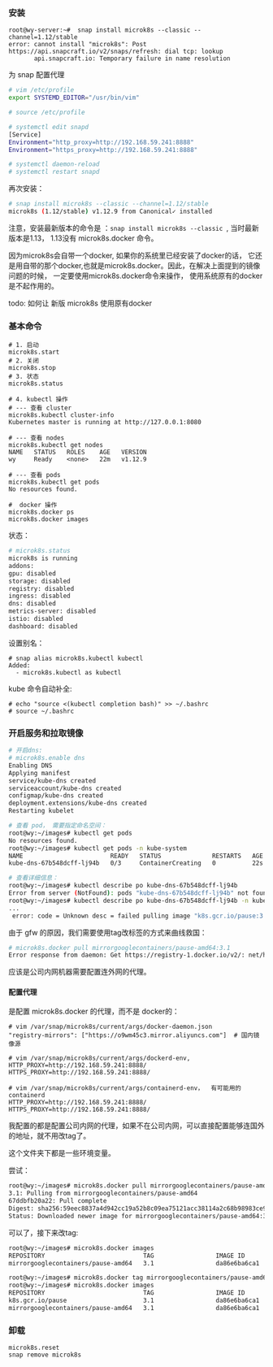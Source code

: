 

### 安装

```
root@wy-server:~#  snap install microk8s --classic --channel=1.12/stable
error: cannot install "microk8s": Post https://api.snapcraft.io/v2/snaps/refresh: dial tcp: lookup
       api.snapcraft.io: Temporary failure in name resolution
```

为 snap 配置代理

```sh
# vim /etc/profile
export SYSTEMD_EDITOR="/usr/bin/vim"

# source /etc/profile

# systemctl edit snapd
[Service]
Environment="http_proxy=http://192.168.59.241:8888"
Environment="https_proxy=http://192.168.59.241:8888"

# systemctl daemon-reload
# systemctl restart snapd
```

再次安装：

```sh
# snap install microk8s --classic --channel=1.12/stable
microk8s (1.12/stable) v1.12.9 from Canonical✓ installed
```

注意，安装最新版本的命令是 ：`snap install microk8s --classic `, 当时最新版本是1.13， 1.13没有 microk8s.docker 命令。

因为microk8s会自带一个docker, 如果你的系统里已经安装了docker的话， 它还是用自带的那个docker,也就是microk8s.docker。因此，在解决上面提到的镜像问题的时候， 一定要使用microk8s.docker命令来操作， 使用系统原有的docker是不起作用的。

todo: 如何让 新版 microk8s 使用原有docker



### 基本命令

``` SH
# 1. 启动
microk8s.start 
# 2. 关闭
microk8s.stop 
# 3. 状态
microk8s.status

# 4. kubectl 操作
# --- 查看 cluster
microk8s.kubectl cluster-info
Kubernetes master is running at http://127.0.0.1:8080

# --- 查看 nodes
microk8s.kubectl get nodes
NAME   STATUS   ROLES    AGE   VERSION
wy     Ready    <none>   22m   v1.12.9

# --- 查看 pods
microk8s.kubectl get pods
No resources found.

#  docker 操作
microk8s.docker ps
microk8s.docker images
```

状态：

```  sh
# microk8s.status
microk8s is running
addons:
gpu: disabled
storage: disabled
registry: disabled
ingress: disabled
dns: disabled
metrics-server: disabled
istio: disabled
dashboard: disabled
```



设置别名：

``` SH
# snap alias microk8s.kubectl kubectl
Added:
  - microk8s.kubectl as kubectl
```


kube 命令自动补全:

```SH
# echo "source <(kubectl completion bash)" >> ~/.bashrc
# source ~/.bashrc
```



### 开启服务和拉取镜像

``` sh
# 开启dns: 
# microk8s.enable dns
Enabling DNS
Applying manifest
service/kube-dns created
serviceaccount/kube-dns created
configmap/kube-dns created
deployment.extensions/kube-dns created
Restarting kubelet

# 查看 pod， 需要指定命名空间：
root@wy:~/images# kubectl get pods
No resources found.
root@wy:~/images# kubectl get pods -n kube-system
NAME                        READY   STATUS              RESTARTS   AGE
kube-dns-67b548dcff-lj94b   0/3     ContainerCreating   0          22s

# 查看详细信息：
root@wy:~/images# kubectl describe po kube-dns-67b548dcff-lj94b
Error from server (NotFound): pods "kube-dns-67b548dcff-lj94b" not found
root@wy:~/images# kubectl describe po kube-dns-67b548dcff-lj94b -n kube-system
...
 error: code = Unknown desc = failed pulling image "k8s.gcr.io/pause:3.1": Error response from daemon: Get https://k8s.gcr.io/v2/:
```

由于 gfw 的原因，我们需要使用tag改标签的方式来曲线救国：

```sh
# microk8s.docker pull mirrorgooglecontainers/pause-amd64:3.1
Error response from daemon: Get https://registry-1.docker.io/v2/: net/http: request canceled while waiting for connecti                                             on (Client.Timeout exceeded while awaiting headers)
```

应该是公司内网机器需要配置连外网的代理。



#### 配置代理

是配置 microk8s.docker 的代理，而不是 docker的：

```SH
# vim /var/snap/microk8s/current/args/docker-daemon.json
"registry-mirrors": ["https://o9wm45c3.mirror.aliyuncs.com"]  # 国内镜像源

# vim /var/snap/microk8s/current/args/dockerd-env, 
HTTP_PROXY=http://192.168.59.241:8888/
HTTPS_PROXY=http://192.168.59.241:8888/

# vim /var/snap/microk8s/current/args/containerd-env，  有可能用的containerd
HTTP_PROXY=http://192.168.59.241:8888/
HTTPS_PROXY=http://192.168.59.241:8888/
```

我配置的都是配置公司内网的代理，如果不在公司内网，可以直接配置能够连国外的地址，就不用改tag了。

这个文件夹下都是一些环境变量。



尝试：

``` sh
root@wy:~/images# microk8s.docker pull mirrorgooglecontainers/pause-amd64:3.1
3.1: Pulling from mirrorgooglecontainers/pause-amd64
67ddbfb20a22: Pull complete
Digest: sha256:59eec8837a4d942cc19a52b8c09ea75121acc38114a2c68b98983ce9356b8610
Status: Downloaded newer image for mirrorgooglecontainers/pause-amd64:3.1
```

可以了，接下来改tag:

``` sh
root@wy:~/images# microk8s.docker images
REPOSITORY                           TAG                 IMAGE ID            CREATED             SIZE
mirrorgooglecontainers/pause-amd64   3.1                 da86e6ba6ca1        2 years ago         742kB

root@wy:~/images# microk8s.docker tag mirrorgooglecontainers/pause-amd64:3.1 k8s.gcr.io/pause:3.1
root@wy:~/images# microk8s.docker images
REPOSITORY                           TAG                 IMAGE ID            CREATED             SIZE
k8s.gcr.io/pause                     3.1                 da86e6ba6ca1        2 years ago         742kB
mirrorgooglecontainers/pause-amd64   3.1                 da86e6ba6ca1        2 years ago         742kB
```







### 卸载

```
microk8s.reset
snap remove microk8s
```


